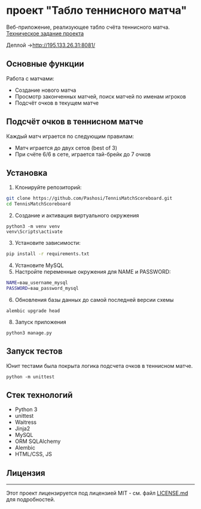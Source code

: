# проект "Табло теннисного матча"

Веб-приложение, реализующее табло счёта теннисного матча.
[Техническое задание проекта](https://zhukovsd.github.io/python-backend-learning-course/projects/tennis-scoreboard/)

Деплой ->http://195.133.26.31:8081/
## Основные функции

Работа с матчами:
- Создание нового матча
- Просмотр законченных матчей, поиск матчей по именам игроков
- Подсчёт очков в текущем матче

## Подсчёт очков в теннисном матче

Каждый матч играется по следующим правилам:

- Матч играется до двух сетов (best of 3)
- При счёте 6/6 в сете, играется тай-брейк до 7 очков

## Установка

1. Клонируйте репозиторий:
```bash
git clone https://github.com/Pashosi/TennisMatchScoreboard.git
cd TennisMatchScoreboard
```
2. Создание и активация виртуального окружения
```
python3 -m venv venv
venv\Scripts\activate
```
3. Установите зависимости:
```bash
pip install -r requirements.txt
```
4. Установите MySQL
5. Настройте переменные окружения для NAME и PASSWORD:
```bash
NAME=ваш_username_mysql
PASSWORD=ваш_password_mysql
```
6. Обновления базы данных до самой последней версии схемы
```
alembic upgrade head
```
8. Запуск приложения
```
python3 manage.py 
```

## Запуск тестов

Юнит тестами была покрыта логика подсчета очков в теннисном матче.
```
python -m unittest
```

## Стек технологий

- Python 3
- unittest
- Waitress
- Jinja2
- MySQL
- ORM SQLAlchemy
- Alembic
- HTML/CSS, JS

## Лицензия
---
Этот проект лицензируется под лицензией MIT - см. файл [LICENSE.md](LICENSE) для подробностей.
